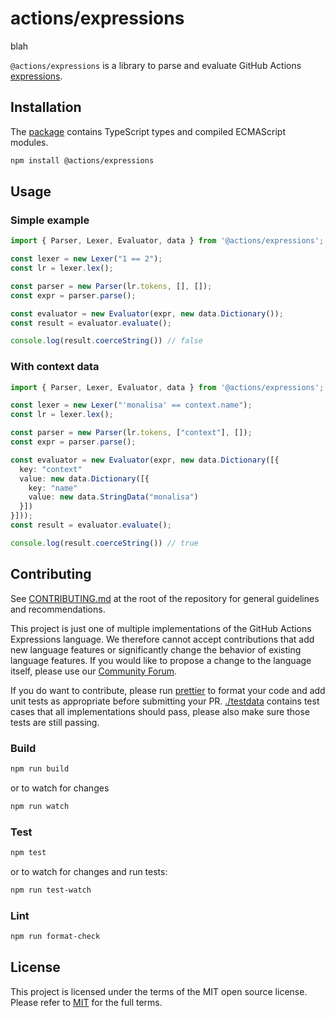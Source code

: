 # actions/expressions

blah

`@actions/expressions` is a library to parse and evaluate GitHub Actions [expressions](https://docs.github.com/actions/learn-github-actions/expressions).

## Installation

The [package](https://www.npmjs.com/package/@actions/expressions) contains TypeScript types and compiled ECMAScript modules.

```bash
npm install @actions/expressions
```

## Usage

### Simple example

```ts
import { Parser, Lexer, Evaluator, data } from '@actions/expressions';

const lexer = new Lexer("1 == 2");
const lr = lexer.lex();

const parser = new Parser(lr.tokens, [], []);
const expr = parser.parse();

const evaluator = new Evaluator(expr, new data.Dictionary());
const result = evaluator.evaluate();

console.log(result.coerceString()) // false
```

### With context data

```ts
import { Parser, Lexer, Evaluator, data } from '@actions/expressions';

const lexer = new Lexer("'monalisa' == context.name");
const lr = lexer.lex();

const parser = new Parser(lr.tokens, ["context"], []);
const expr = parser.parse();

const evaluator = new Evaluator(expr, new data.Dictionary([{
  key: "context"
  value: new data.Dictionary([{
    key: "name"
    value: new data.StringData("monalisa")
  }])
}]));
const result = evaluator.evaluate();

console.log(result.coerceString()) // true
```

## Contributing

See [CONTRIBUTING.md](../CONTRIBUTING.md) at the root of the repository for general guidelines and recommendations.

This project is just one of multiple implementations of the GitHub Actions Expressions language. We therefore cannot accept contributions that add new language features or significantly change the behavior of existing language features. If you would like to propose a change to the language itself, please use our [Community Forum](https://github.com/community/community/discussions/categories/actions-and-packages).

If you do want to contribute, please run [prettier](https://prettier.io/) to format your code and add unit tests as appropriate before submitting your PR. [./testdata](./testdata) contains test cases that all implementations should pass, please also make sure those tests are still passing.

### Build

```bash
npm run build
```

or to watch for changes

```bash
npm run watch
```

### Test

```bash
npm test
```

or to watch for changes and run tests:

```bash
npm run test-watch
```

### Lint

```bash
npm run format-check
```

## License

This project is licensed under the terms of the MIT open source license. Please refer to [MIT](../LICENSE) for the full terms.
